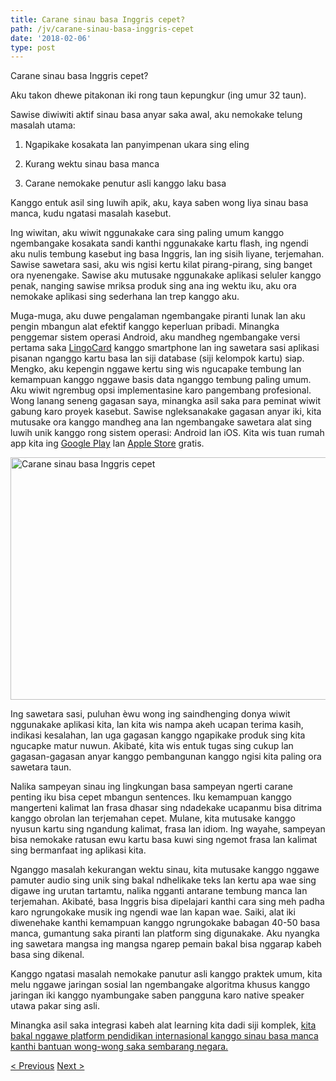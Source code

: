 ```yaml
---
title: Carane sinau basa Inggris cepet?
path: /jv/carane-sinau-basa-inggris-cepet
date: '2018-02-06'
type: post
---
```


Carane sinau basa Inggris cepet?

Aku takon dhewe pitakonan iki rong taun kepungkur (ing umur 32 taun).

Sawise diwiwiti aktif sinau basa anyar saka awal, aku nemokake telung masalah utama:

1. Ngapikake kosakata lan panyimpenan ukara sing eling

2. Kurang wektu sinau basa manca

3. Carane nemokake penutur asli kanggo laku basa

Kanggo entuk asil sing luwih apik, aku, kaya saben wong liya sinau basa manca, kudu ngatasi masalah kasebut.

Ing wiwitan, aku wiwit nggunakake cara sing paling umum kanggo ngembangake kosakata sandi kanthi nggunakake kartu flash, ing ngendi aku nulis tembung kasebut ing basa Inggris, lan ing sisih liyane, terjemahan. Sawise sawetara sasi, aku wis ngisi kertu kilat pirang-pirang, sing banget ora nyenengake. Sawise aku mutusake nggunakake aplikasi seluler kanggo penak, nanging sawise mriksa produk sing ana ing wektu iku, aku ora nemokake aplikasi sing sederhana lan trep kanggo aku.

Muga-muga, aku duwe pengalaman ngembangake piranti lunak lan aku pengin mbangun alat efektif kanggo keperluan pribadi. Minangka penggemar sistem operasi Android, aku mandheg ngembangake versi pertama saka <a href="https://lingocard.com">LingoCard</a> kanggo smartphone lan ing sawetara sasi aplikasi pisanan nganggo kartu basa lan siji database (siji kelompok kartu) siap. Mengko, aku kepengin nggawe kertu sing wis ngucapake tembung lan kemampuan kanggo nggawe basis data nganggo tembung paling umum. Aku wiwit ngrembug opsi implementasine karo pangembang profesional. Wong lanang seneng gagasan saya, minangka asil saka para peminat wiwit gabung karo proyek kasebut. Sawise ngleksanakake gagasan anyar iki, kita mutusake ora kanggo mandheg ana lan ngembangake sawetara alat sing luwih unik kanggo rong sistem operasi: Android lan iOS. Kita wis tuan rumah app kita ing <a href="https://play.google.com/store/apps/details?id=com.lingocard.lingocard">Google Play</a> lan <a href="https://itunes.apple.com/us/app/lingocard/id1217076835?mt=8">Apple Store</a> gratis.

<img class="aligncenter wp-image-5587" src="../images/2018/01/LigoCard-App-small.png" alt="Carane sinau basa Inggris cepet" width="973" height="388" />

Ing sawetara sasi, puluhan èwu wong ing saindhenging donya wiwit nggunakake aplikasi kita, lan kita wis nampa akeh ucapan terima kasih, indikasi kesalahan, lan uga gagasan kanggo ngapikake produk sing kita ngucapke matur nuwun. Akibaté, kita wis entuk tugas sing cukup lan gagasan-gagasan anyar kanggo pembangunan kanggo ngisi kita paling ora sawetara taun.

Nalika sampeyan sinau ing lingkungan basa sampeyan ngerti carane penting iku bisa cepet mbangun sentences. Iku kemampuan kanggo mangerteni kalimat lan frasa dhasar sing ndadekake ucapanmu bisa ditrima kanggo obrolan lan terjemahan cepet. Mulane, kita mutusake kanggo nyusun kartu sing ngandung kalimat, frasa lan idiom. Ing wayahe, sampeyan bisa nemokake ratusan ewu kartu basa kuwi sing ngemot frasa lan kalimat sing bermanfaat ing aplikasi kita.

Nganggo masalah kekurangan wektu sinau, kita mutusake kanggo nggawe pamuter audio sing unik sing bakal ndhelikake teks lan kertu apa wae sing digawe ing urutan tartamtu, nalika ngganti antarane tembung manca lan terjemahan. Akibaté, basa Inggris bisa dipelajari kanthi cara sing meh padha karo ngrungokake musik ing ngendi wae lan kapan wae. Saiki, alat iki diwenehake kanthi kemampuan kanggo ngrungokake babagan 40-50 basa manca, gumantung saka piranti lan platform sing digunakake. Aku nyangka ing sawetara mangsa ing mangsa ngarep pemain bakal bisa nggarap kabeh basa sing dikenal.

Kanggo ngatasi masalah nemokake panutur asli kanggo praktek umum, kita melu nggawe jaringan sosial lan ngembangake algoritma khusus kanggo jaringan iki kanggo nyambungake saben pangguna karo native speaker utawa pakar sing asli.

Minangka asil saka integrasi kabeh alat learning kita dadi siji komplek, <a href="https://lingocard.com">kita bakal nggawe platform pendidikan internasional kanggo sinau basa manca kanthi bantuan wong-wong saka sembarang negara.</a>

<a href="/jv/nemokake-penutur-asli-kanggo-latihan-basa">< Previous</a> <a href="/jv/kertu-basa-kanggo">Next ></a>